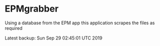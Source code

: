 # EPMgrabber
Using a database from the EPM app this application scrapes the files as required


Latest backup: Sun Sep 29 02:45:01 UTC 2019
